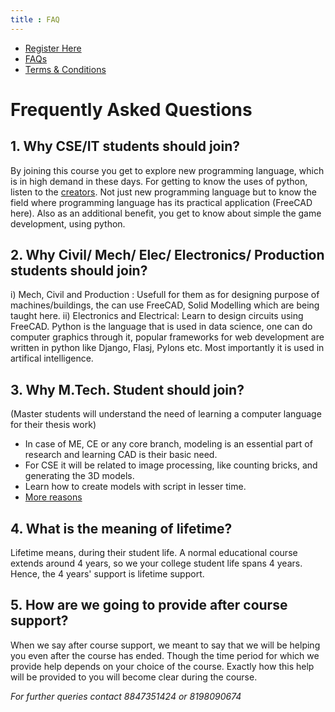 ```yaml
---
title : FAQ
---
```


<link rel = "stylesheet" href = "style/intro.css">

<div class="nav_bar" markdown="1">
<div class="menu" markdown="1">

* [Register Here](https://goo.gl/forms/YeDk8IqOeDLKQOtB2)
* [FAQs](/FAQ.md)
* [Terms & Conditions](/Terms.md)

</div>
</div>

# Frequently Asked Questions

## 1. Why CSE/IT students should join?


By joining this course you get to explore new programming language, which is in high demand in these days.
For getting to know the uses of python, listen to the [creators](https://www.python.org/about/apps).
Not just new programming language but to know the field where programming language has its practical application (FreeCAD here).
Also as an additional benefit, you get to know about simple the game development, using python.

## 2.  Why Civil/ Mech/ Elec/ Electronics/ Production students should join?


i) Mech, Civil and Production : Usefull for them as for designing purpose of machines/buildings, the can use FreeCAD, Solid Modelling which are being taught here.
ii) Electronics and Electrical: Learn to design circuits using FreeCAD.
Python is the language that is used in data science, one can do computer graphics through it, popular frameworks for web development are written in python like Django, Flasj, Pylons etc. Most importantly it is used in artifical intelligence.

## 3. Why M.Tech. Student should join?


(Master students will understand the need of learning a computer language for their thesis work)
- In case of ME, CE or any core branch, modeling is an essential part of research and learning CAD is their basic need.
- For CSE it will be related to image processing, like counting bricks, and generating the 3D models.
- Learn how to create models with script in lesser time.
- [More reasons](https://www.stat.washington.edu/~hoytak/blog/whypython.html)

## 4. What is the meaning of lifetime?


Lifetime means, during their student life. 
A normal educational course extends around 4 years, so we your college student life spans 4 years.
Hence, the 4 years' support is lifetime support.

## 5. How are we going to provide after course support?

When we say after course support, we meant to say that we will be helping you even after the course has ended.
Though the time period for which we provide help depends on your choice of the course.
Exactly how this help will be provided to you will become clear during the course.


*For further queries contact 8847351424 or 8198090674*
